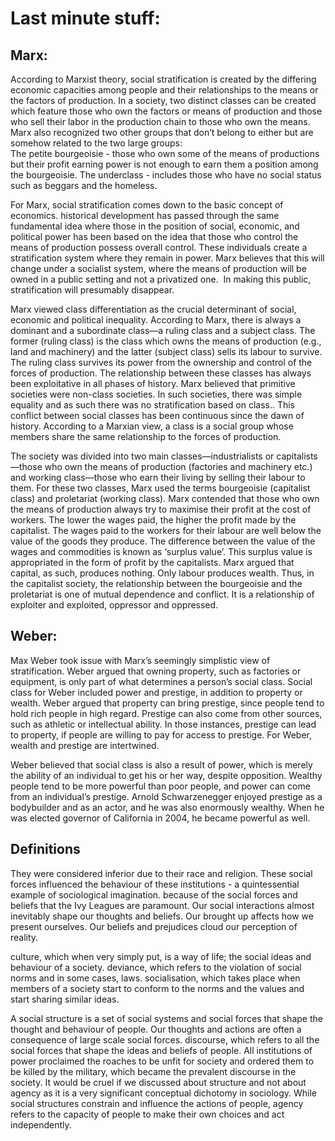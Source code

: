 # Last minute stuff:

## Marx: 

According to Marxist theory, social stratification is created by the differing economic capacities among people and their relationships to the means or the factors of production. In a society, two distinct classes can be created which feature those who own the factors or means of production and those who sell their labor in the production chain to those who own the means. Marx also recognized two other groups that don’t belong to either but are somehow related to the two large groups: 	
The petite bourgeoisie - those who own some of the means of productions but their profit earning power is not enough to earn them a position among the bourgeoisie.
The underclass - includes those who have no social status such as beggars and the homeless.

For Marx, social stratification comes down to the basic concept of economics. historical development has passed through the same fundamental idea where those in the position of social, economic, and political power has been based on the idea that those who control the means of production possess overall control. These individuals create a stratification system where they remain in power. Marx believes that this will change under a socialist system, where the means of production will be owned in a public setting and not a privatized one.  In making this public, stratification will presumably disappear. 

Marx viewed class differentiation as the crucial deter­minant of social, economic and political inequality. According to Marx, there is always a dominant and a subordinate class—a ruling class and a subject class. The former (ruling class) is the class which owns the means of production (e.g., land and machinery) and the latter (subject class) sells its labour to survive. The ruling class survives its power from the ownership and control of the forces of production. The relationship between these classes has always been exploitative in all phases of history. Marx believed that primitive societies were non-class societies. In such societies, there was simple equality and as such there was no stratifi­cation based on class.. This conflict between social classes has been continuous since the dawn of history. According to a Marxian view, a class is a social group whose members share the same relationship to the forces of production.

The society was divided into two main classes—industrialists or capitalists—those who own the means of production (factories and machinery etc.) and working class—those who earn their living by selling their labour to them. For these two classes, Marx used the terms bourgeoisie (capitalist class) and proletariat (working class).
Marx contended that those who own the means of production always try to maximise their profit at the cost of workers. The lower the wages paid, the higher the profit made by the capitalist. The wages paid to the workers for their labour are well below the value of the goods they produce. The difference between the value of the wages and commodities is known as ‘surplus value’. This surplus value is appropriated in the form of profit by the capitalists. Marx argued that capital, as such, produces nothing. Only labour produces wealth.
Thus, in the capitalist society, the relationship between the bourgeoisie and the proletariat is one of mutual dependence and conflict. It is a relationship of exploiter and exploited, oppressor and oppressed. 

## Weber:
Max Weber took issue with Marx’s seemingly simplistic view of stratification. Weber argued that owning property, such as factories or equipment, is only part of what determines a person’s social class. Social class for Weber included power and prestige, in addition to property or wealth. Weber argued that property can bring prestige, since people tend to hold rich people in high regard. Prestige can also come from other sources, such as athletic or intellectual ability. In those instances, prestige can lead to property, if people are willing to pay for access to prestige. For Weber, wealth and prestige are intertwined.

Weber believed that social class is also a result of power, which is merely the ability of an individual to get his or her way, despite opposition. Wealthy people tend to be more powerful than poor people, and power can come from an individual’s prestige.
Arnold Schwarzenegger enjoyed prestige as a bodybuilder and as an actor, and he was also enormously wealthy. When he was elected governor of California in 2004, he became powerful as well.


## Definitions
They were considered inferior due to their race and religion. These social forces influenced the behaviour of these institutions - a quintessential example of sociological imagination. because of the social forces and beliefs that the Ivy Leagues are paramount. 
Our social interactions almost inevitably shape our thoughts and beliefs. Our brought up affects how we present ourselves. Our beliefs and prejudices cloud our perception of reality. 

culture, which when very simply put, is a way of life; the social ideas and behaviour of a society. 
deviance, which refers to the violation of social norms and in some cases, laws. 
socialisation, which takes place when members of a society start to conform to the norms and the values and start sharing similar ideas. 

A social structure is a set of social systems and social forces that shape the thought and behaviour of people. Our thoughts and actions are often a consequence of large scale social forces. 
discourse, which refers to all the social forces that shape the ideas and beliefs of people. All institutions of power proclaimed the roaches to be unfit for society and ordered them to be killed by the military, which became the prevalent discourse in the society. 
It would be cruel if we discussed about structure and not about agency as it is a very significant conceptual dichotomy in sociology. While social structures constrain and influence the actions of people, agency refers to the capacity of people to make their own choices and act independently. 



